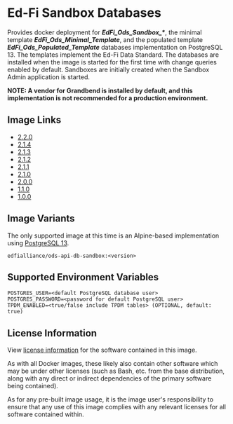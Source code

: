 # Ed-Fi Sandbox Databases
Provides docker deployment for ***EdFi_Ods_Sandbox_\****, the minimal template **_EdFi_Ods_Minimal_Template_**, and the populated template **_EdFi_Ods_Populated_Template_** databases implementation on PostgreSQL 13. The templates implement the Ed-Fi Data Standard. The databases are installed when the image is started for the first time with change queries enabled by default. Sandboxes are initially created when the Sandbox Admin application is started.

**NOTE: A vendor for Grandbend is installed by default, and this implementation is not recommended for a production environment.**

## Image Links
- [2.2.0](https://github.com/Ed-Fi-Alliance-OSS/Ed-Fi-ODS-Docker/blob/v2.2.0/DB-Sandbox/Alpine/pgsql/Dockerfile)
- [2.1.4](https://github.com/Ed-Fi-Alliance-OSS/Ed-Fi-ODS-Docker/blob/v2.1.4/DB-Sandbox/Alpine/pgsql/Dockerfile)
- [2.1.3](https://github.com/Ed-Fi-Alliance-OSS/Ed-Fi-ODS-Docker/blob/v2.1.3/DB-Sandbox/Alpine/pgsql/Dockerfile)
- [2.1.2](https://github.com/Ed-Fi-Alliance-OSS/Ed-Fi-ODS-Docker/blob/v2.1.2/DB-Sandbox/Alpine/pgsql/Dockerfile)
- [2.1.1](https://github.com/Ed-Fi-Alliance-OSS/Ed-Fi-ODS-Docker/blob/v2.1.1/DB-Sandbox/Alpine/pgsql/Dockerfile)
- [2.1.0](https://github.com/Ed-Fi-Alliance-OSS/Ed-Fi-ODS-Docker/blob/v2.1.0/DB-Sandbox/Alpine/pgsql/Dockerfile)
- [2.0.0](https://github.com/Ed-Fi-Alliance-OSS/Ed-Fi-ODS-Docker/blob/v2.0.0/DB-Sandbox/Alpine/pgsql/Dockerfile)
- [1.1.0](https://github.com/Ed-Fi-Alliance-OSS/Ed-Fi-ODS-Docker/blob/v1.1.0/DB-Sandbox/Dockerfile)
- [1.0.0](https://github.com/Ed-Fi-Alliance-OSS/Ed-Fi-ODS-Docker/blob/v1.0.0/DB-Sandbox/Dockerfile)

## Image Variants
The only supported image at this time is an Alpine-based implementation using [PostgreSQL 13](https://hub.docker.com/_/postgres).

`edfialliance/ods-api-db-sandbox:<version>`

## Supported Environment Variables
```
POSTGRES_USER=<default PostgreSQL database user>
POSTGRES_PASSWORD=<password for default PostgreSQL user>
TPDM_ENABLED=<true/false include TPDM tables> (OPTIONAL, default: true)
```

## License Information
View [license information](https://github.com/Ed-Fi-Alliance-OSS/Ed-Fi-ODS-Docker/blob/main/LICENSE) for the software contained in this image.

As with all Docker images, these likely also contain other software which may be under other licenses (such as Bash, etc. from the base distribution, along with any direct or indirect dependencies of the primary software being contained).

As for any pre-built image usage, it is the image user's responsibility to ensure that any use of this image complies with any relevant licenses for all software contained within.
